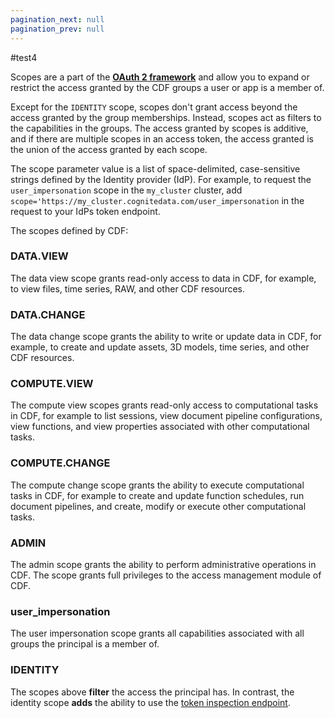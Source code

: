 ```yaml
---
pagination_next: null
pagination_prev: null
---
```

#test4   
   


Scopes are a part of the **[OAuth 2 framework](https://oauth.net/2/)** and allow you to expand or restrict the access granted by the CDF groups a user or app is a member of. 

Except for the `IDENTITY` scope, scopes don't grant access beyond the access granted by the group memberships. Instead, scopes act as filters to the capabilities in the groups. The access granted by scopes is additive, and if there are multiple scopes in an access token, the access granted is the union of the access granted by each scope.

The scope parameter value is a list of space-delimited, case-sensitive strings defined by the Identity provider (IdP). For example, to request the `user_impersonation` scope in the `my_cluster` cluster, add `scope='https://my_cluster.cognitedata.com/user_impersonation` in the request to your IdPs token endpoint.

The scopes defined by CDF:

### DATA.VIEW

The data view scope grants read-only access to data in CDF, for example, to view files, time series, RAW, and other CDF resources.

### DATA.CHANGE

The data change scope grants the ability to write or update data in CDF, for example, to create and update assets, 3D models, time series, and other CDF resources.

### COMPUTE.VIEW

The compute view scopes grants read-only access to computational tasks in CDF, for example to list sessions, view document pipeline configurations, view functions, and view properties associated with other computational tasks.

### COMPUTE.CHANGE

The compute change scope grants the ability to execute computational tasks in CDF, for example to create and update function schedules, run document pipelines, and create, modify or execute other computational tasks.

### ADMIN

The admin scope grants the ability to perform administrative operations in CDF. The scope grants full privileges to the access management module of CDF.

### user_impersonation

The user impersonation scope grants all capabilities associated with all groups the principal is a member of.

### IDENTITY

The scopes above **filter** the access the principal has. In contrast, the identity scope **adds** the ability to use the [token inspection endpoint](../../../../api/v1/#operation/inspectToken).
